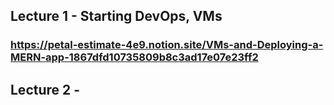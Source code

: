 ## Lecture 1 - Starting DevOps, VMs  
   
### https://petal-estimate-4e9.notion.site/VMs-and-Deploying-a-MERN-app-1867dfd10735809b8c3ad17e07e23ff2  

## Lecture 2 -